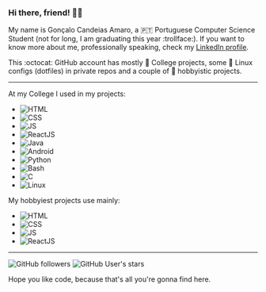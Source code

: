 ### Hi there, friend! :adult::wave:

My name is Gonçalo Candeias Amaro, a :portugal: Portuguese Computer Science Student (not for long, I am graduating this year :trollface:). 
If you want to know more about me, professionally speaking, check my [LinkedIn profile](https://www.linkedin.com/in/amaro374/).

This :octocat: GitHub account has mostly :school: College projects, some :penguin: Linux configs (dotfiles) in private repos and a couple of :house_with_garden: hobbyistic projects.

---

At my College I used in my projects: 
 + ![HTML](https://img.shields.io/badge/-HTML5-E34F26?logo=html5) 
 + ![CSS](https://img.shields.io/badge/-CSS3-1572B6?logo=css3) 
 + ![JS](https://img.shields.io/badge/-JavaScript-F7DF1E?logo=javascript) 
 + ![ReactJS](https://img.shields.io/badge/-React-61DAFB?logo=react) 
 + ![Java](https://img.shields.io/badge/-Java-007396?logo=java) 
 + ![Android](https://img.shields.io/badge/-Android-3DDC84?logo=android) 
 + ![Python](https://img.shields.io/badge/-Python-61DAFB?logo=react) 
 + ![Bash](https://img.shields.io/badge/-Bash-4EAA25?logo=gnubash) 
 + ![C](https://img.shields.io/badge/-C-A8B9CC?logo=c) 
 + ![Linux](https://img.shields.io/badge/-Linux-FCC624?logo=linux) 

My hobbyiest projects use mainly: 
 + ![HTML](https://img.shields.io/badge/-HTML5-E34F26?logo=html5) 
 + ![CSS](https://img.shields.io/badge/-CSS3-1572B6?logo=css3) 
 + ![JS](https://img.shields.io/badge/-JavaScript-F7DF1E?logo=javascript) 
 + ![ReactJS](https://img.shields.io/badge/-React-61DAFB?logo=react)

---

![GitHub followers](https://img.shields.io/github/followers/CatKinKitKat?style=social) ![GitHub User's stars](https://img.shields.io/github/stars/CatKinKitKat?style=social)

Hope you like code, because that's all you're gonna find here.
